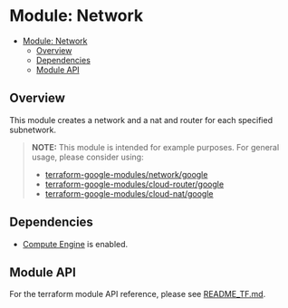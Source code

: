 # Module: Network

<!-- mdformat-toc start --slug=github --no-anchors --maxlevel=6 --minlevel=1 -->

- [Module: Network](#module-network)
  - [Overview](#overview)
  - [Dependencies](#dependencies)
  - [Module API](#module-api)

<!-- mdformat-toc end -->

## Overview

This module creates a network and a nat and router for each specified
subnetwork.

> **NOTE:** This module is intended for example purposes. For general usage,
> please consider using:
>
> - [terraform-google-modules/network/google](https://registry.terraform.io/modules/terraform-google-modules/network/google/latest)
> - [terraform-google-modules/cloud-router/google](https://registry.terraform.io/modules/terraform-google-modules/cloud-router/google/latest)
> - [terraform-google-modules/cloud-nat/google](https://registry.terraform.io/modules/terraform-google-modules/cloud-nat/google/latest)

## Dependencies

- [Compute Engine](../../../docs/glossary.md#compute-engine) is enabled.

## Module API

For the terraform module API reference, please see
[README_TF.md](./README_TF.md).
